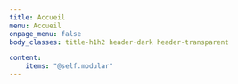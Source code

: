 ```yaml
---
title: Accueil
menu: Accueil
onpage_menu: false
body_classes: title-h1h2 header-dark header-transparent

content:
    items: "@self.modular"
---
```



